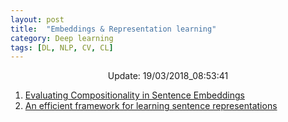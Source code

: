 ```yaml
---
layout: post
title:  "Embeddings & Representation learning"
category: Deep learning
tags: [DL, NLP, CV, CL]
---
```






<center> Update: 19/03/2018_08:53:41</center>

  	
1. [ Evaluating Compositionality in Sentence Embeddings](https://rawgit.com/elbayadm/PaperNotes/master/notes/embeddings/2018-Evaluating-Compositionality-in-Sentence-Embeddings.html)
2. [ An efficient framework for learning sentence representations](https://rawgit.com/elbayadm/PaperNotes/master/notes/embeddings/2018-An-efficient-framework-for-learning-sentence-representations.html)
